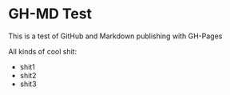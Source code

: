 # GH-MD Test

This is a test of GitHub and Markdown publishing with GH-Pages

All kinds of cool shit:
- shit1
- shit2
- shit3
